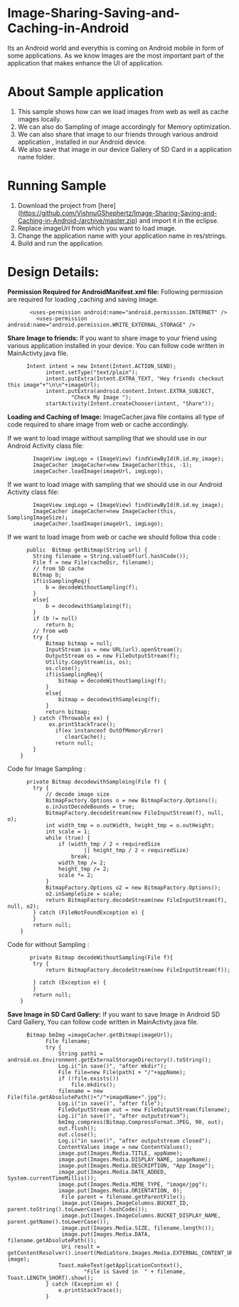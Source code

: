 Image-Sharing-Saving-and-Caching-in-Android
===========================================

Its an Android world and everythis is coming on Android mobile in form of some applications. As we know Images
are the most important part of the application that makes enhance the UI of application.

# About Sample application

1. This sample shows how can we load images from web as well as cache images locally.
2. We can also do Sampling of image accordingly for Memory optimization.
2. We can also share that image to our friends through various android application , installed in our Android device.
3. We also save that image in our device Gallery of SD Card in a application name folder.


# Running Sample

1. Download the project from [here] (https://github.com/VishnuGShephertz/Image-Sharing-Saving-and-Caching-in-Android-/archive/master.zip) and import it in the eclipse.<br/>
2. Replace imageUrl from which you want to load image.
3. Change the application name with your application name in res/strings.
4. Build and run the application.


# Design Details:

__Permission Required for AndroidManifest.xml file:__ Following permission are required for loading ,caching and saving image.
  
```
       <uses-permission android:name="android.permission.INTERNET" />
	     <uses-permission android:name="android.permission.WRITE_EXTERNAL_STORAGE" />

```

__Share Image to friends:__ If you want to share image to your friend using various application installed in your device.
You can follow code written in MainActivty.java file.
  
```
      Intent intent = new Intent(Intent.ACTION_SEND);
			intent.setType("text/plain");
			intent.putExtra(Intent.EXTRA_TEXT, "Hey friends checkout this image"+"\n\n"+imageUrl);
			intent.putExtra(android.content.Intent.EXTRA_SUBJECT,
					"Check My Image ");
			startActivity(Intent.createChooser(intent, "Share"));

```

__Loading and Caching of Image:__ ImageCacher.java file contains all type of code required to share image from web or cache accordingly.

If we want to load image without sampling that we should use in our Android Activity class file:  
```
        ImageView imgLogo = (ImageView) findViewById(R.id.my_image);
        ImageCacher imageCacher=new ImageCacher(this, -1);
        imageCacher.loadImage(imageUrl, imgLogo);

```
If we want to load image with sampling that we should use in our Android Activity class file:  
```
        ImageView imgLogo = (ImageView) findViewById(R.id.my_image);
        ImageCacher imageCacher=new ImageCacher(this, SamplingImageSize);
        imageCacher.loadImage(imageUrl, imgLogo);

```
If we want to load image from web or cache we should follow thia code :

```
      public  Bitmap getBitmap(String url) {
		String filename = String.valueOf(url.hashCode());
		File f = new File(cacheDir, filename);
		// from SD cache
		Bitmap b;
		if(isSamplingReq){
			b = decodeWithoutSampling(f);
		}
		else{
			b = decodewithSampleing(f);
		}
		if (b != null)
			return b;
		// from web
		try {
			Bitmap bitmap = null;
			InputStream is = new URL(url).openStream();
			OutputStream os = new FileOutputStream(f);
			Utility.CopyStream(is, os);
			os.close();
			if(isSamplingReq){
				bitmap = decodeWithoutSampling(f);
			}
			else{
				bitmap = decodewithSampleing(f);
			}
			return bitmap;
		} catch (Throwable ex) {
			 ex.printStackTrace();
	           if(ex instanceof OutOfMemoryError)
	              clearCache();
	           return null;
		}
	}

```

Code for Image Sampling :

```
      private Bitmap decodewithSampleing(File f) {
		try {
			// decode image size
			BitmapFactory.Options o = new BitmapFactory.Options();
			o.inJustDecodeBounds = true;
			BitmapFactory.decodeStream(new FileInputStream(f), null, o);
			int width_tmp = o.outWidth, height_tmp = o.outHeight;
			int scale = 1;
			while (true) {
				if (width_tmp / 2 < requiredSize
						|| height_tmp / 2 < requiredSize)
					break;
				width_tmp /= 2;
				height_tmp /= 2;
				scale *= 2;
			}
			BitmapFactory.Options o2 = new BitmapFactory.Options();
			o2.inSampleSize = scale;
			return BitmapFactory.decodeStream(new FileInputStream(f), null, o2);
		} catch (FileNotFoundException e) {
		}
		return null;
	}

```

Code for without Sampling :

```
       private Bitmap decodeWithoutSampling(File f){
		try {
			return BitmapFactory.decodeStream(new FileInputStream(f));
			
		} catch (Exception e) {
		}
		return null;
	}

```

__Save Image in SD Card Gallery:__ If you want to save Image in Android SD Card Gallery,
You can follow code written in MainActivty.java file.
  
```
      Bitmap bmImg =imageCacher.getBitmap(imageUrl);
	        File filename;
	        try {
	            String path1 = android.os.Environment.getExternalStorageDirectory().toString();
	            Log.i("in save()", "after mkdir");
	            File file=new File(path1 + "/"+appName);
	            if (!file.exists())
	            	file.mkdirs();
	            filename = new File(file.getAbsolutePath()+"/"+imageName+".jpg");
	            Log.i("in save()", "after file");
	            FileOutputStream out = new FileOutputStream(filename);
	            Log.i("in save()", "after outputstream");
	            bmImg.compress(Bitmap.CompressFormat.JPEG, 90, out);
	            out.flush();
	            out.close();
	            Log.i("in save()", "after outputstream closed");
	            ContentValues image = new ContentValues();
	            image.put(Images.Media.TITLE, appName);
	            image.put(Images.Media.DISPLAY_NAME, imageName);
	            image.put(Images.Media.DESCRIPTION, "App Image");
	            image.put(Images.Media.DATE_ADDED, System.currentTimeMillis());
	            image.put(Images.Media.MIME_TYPE, "image/jpg");
	            image.put(Images.Media.ORIENTATION, 0);
	             File parent = filename.getParentFile();
	             image.put(Images.ImageColumns.BUCKET_ID, parent.toString().toLowerCase().hashCode());
	             image.put(Images.ImageColumns.BUCKET_DISPLAY_NAME, parent.getName().toLowerCase());
	             image.put(Images.Media.SIZE, filename.length());
	             image.put(Images.Media.DATA, filename.getAbsolutePath());
	             Uri result = getContentResolver().insert(MediaStore.Images.Media.EXTERNAL_CONTENT_URI, image);
	            Toast.makeText(getApplicationContext(),
	                    "File is Saved in  " + filename, Toast.LENGTH_SHORT).show();
	        } catch (Exception e) {
	            e.printStackTrace();
	        }

```
